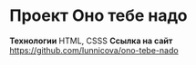 # Проект Оно тебе надо

**Технологии**
HTML, CSSS
**Ссылка на сайт**
https://github.com/Iunnicova/ono-tebe-nado